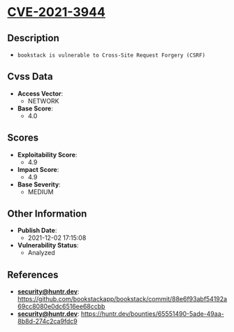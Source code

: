 
# [CVE-2021-3944](https://cve.mitre.org/cgi-bin/cvename.cgi?name=CVE-2021-3944)

## Description

- `bookstack is vulnerable to Cross-Site Request Forgery (CSRF)`

## Cvss Data

- **Access Vector**:
  - NETWORK
- **Base Score**:
  - 4.0

## Scores

- **Exploitability Score**:
  - 4.9
- **Impact Score**:
  - 4.9
- **Base Severity**:
  - MEDIUM

## Other Information

- **Publish Date**:
  - 2021-12-02 17:15:08
- **Vulnerability Status**:
  - Analyzed

## References

- **security@huntr.dev**: https://github.com/bookstackapp/bookstack/commit/88e6f93abf54192a69cc8080e0dc6516ee68ccbb
- **security@huntr.dev**: https://huntr.dev/bounties/65551490-5ade-49aa-8b8d-274c2ca9fdc9
